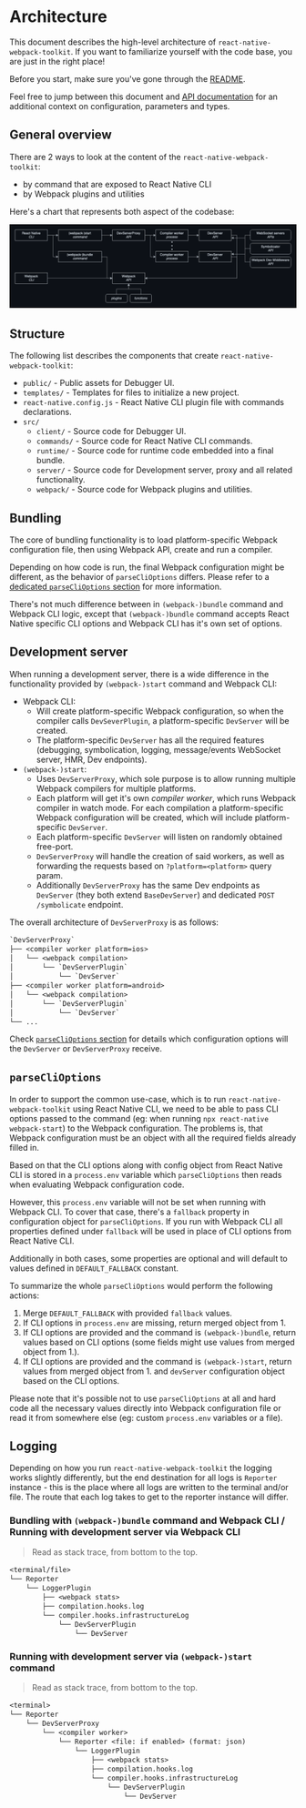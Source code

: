 # Architecture

This document describes the high-level architecture of `react-native-webpack-toolkit`.
If you want to familiarize yourself with the code base, you are just in the right place!

Before you start, make sure you've gone through the [README](./README.md).

Feel free to jump between this document and [API documentation](https://callstack.github.io/react-native-webpack-toolkit/)
for an additional context on configuration, parameters and types.

## General overview

There are 2 ways to look at the content of the `react-native-webpack-toolkit`:

- by command that are exposed to React Native CLI
- by Webpack plugins and utilities

Here's a chart that represents both aspect of the codebase:

![Overview of react-native-webpack-toolkit codebase](./overview.png)

## Structure

The following list describes the components that create `react-native-webpack-toolkit`:

- `public/` - Public assets for Debugger UI.
- `templates/` - Templates for files to initialize a new project.
- `react-native.config.js` - React Native CLI plugin file with commands declarations.
- `src/`
  - `client/` - Source code for Debugger UI.
  - `commands/` - Source code for React Native CLI commands.
  - `runtime/` - Source code for runtime code embedded into a final bundle.
  - `server/` - Source code for Development server, proxy and all related functionality.
  - `webpack/` - Source code for Webpack plugins and utilities.

## Bundling

The core of bundling functionality is to load platform-specific Webpack configuration file, then using Webpack API, create and run a compiler.

Depending on how code is run, the final Webpack configuration might be different, as the behavior of `parseCliOptions` differs.
Please refer to a [dedicated `parseCliOptions` section](#parseclioptions) for more information.

There's not much difference between in `(webpack-)bundle` command and Webpack CLI logic, except that `(webpack-)bundle` command
accepts React Native specific CLI options and Webpack CLI has it's own set of options.

## Development server

When running a development server, there is a wide difference in the functionality provided by `(webpack-)start` command and Webpack CLI:

- Webpack CLI:
  - Will create platform-specific Webpack configuration, so when the compiler calls `DevSeverPlugin`, a platform-specific `DevServer` will be created.
  - The platform-specific `DevServer` has all the required features (debugging, symbolication, logging, message/events WebSocket server, HMR, Dev endpoints).
- `(webpack-)start`:
  - Uses `DevServerProxy`, which sole purpose is to allow running multiple Webpack compilers for multiple platforms.
  - Each platform will get it's own _compiler worker_, which runs Webpack compiler in watch mode. For each compilation a platform-specific Webpack
  configuration will be created, which will include platform-specific `DevServer`.
  - Each platform-specific `DevServer` will listen on randomly obtained free-port.
  - `DevServerProxy` will handle the creation of said workers, as well as forwarding the requests based on `?platform=<platform>` query param.
  - Additionally `DevServerProxy` has the same Dev endpoints as `DevServer` (they both extend `BaseDevServer`) and dedicated `POST /symbolicate` endpoint.

The overall architecture of `DevServerProxy` is as follows:
```
`DevServerProxy`
├── <compiler worker platform=ios>
│   └── <webpack compilation>
│       └── `DevServerPlugin`
│           └── `DevServer`
├── <compiler worker platform=android>
│   └── <webpack compilation>
│       └── `DevServerPlugin`
│           └── `DevServer`
└── ...
```

Check [`parseCliOptions` section](#parseclioptions) for details which configuration options will the `DevServer` or `DevServerProxy` receive.

## `parseCliOptions`

In order to support the common use-case, which is to run `react-native-webpack-toolkit` using
React Native CLI, we need to be able to pass CLI options passed to the command (eg: when running
`npx react-native webpack-start`) to the Webpack configuration. The problems is, that Webpack configuration
must be an object with all the required fields already filled in.

Based on that the CLI options along with config object from React Native CLI is stored in a `process.env`
variable which `parseCliOptions` then reads when evaluating Webpack configuration code.

However, this `process.env` variable will not be set when running with Webpack CLI. To cover that case,
there's a `fallback` property in configuration object for `parseCliOptions`. If you run with Webpack CLI
all properties defined under `fallback` will be used in place of CLI options from React Native CLI.

Additionally in both cases, some properties are optional and will default to values defined in `DEFAULT_FALLBACK`
constant.

To summarize the whole `parseCliOptions` would perform the following actions:

1. Merge `DEFAULT_FALLBACK` with provided `fallback` values.
2. If CLI options in `process.env` are missing, return merged object from 1.
3. If CLI options are provided and the command is `(webpack-)bundle`, return values based on CLI
   options (some fields might use values from merged object from 1.).
4. If CLI options are provided and the command is `(webpack-)start`, return values from
   merged object from 1. and `devServer` configuration object based on the CLI options.

Please note that it's possible not to use `parseCliOptions` at all and hard code all the necessary
values directly into Webpack configuration file or read it from somewhere else (eg: custom `process.env` variables or a file).
  
## Logging

Depending on how you run `react-native-webpack-toolkit` the logging works slightly differently, but
the end destination for all logs is `Reporter` instance - this is the place where all logs are
written to the terminal and/or file. The route that each log takes to get to the reporter instance
will differ.

### Bundling with `(webpack-)bundle` command and Webpack CLI / Running with development server via Webpack CLI

> Read as stack trace, from bottom to the top.

```
<terminal/file>
└── Reporter
    └── LoggerPlugin
        ├── <webpack stats>
        ├── compilation.hooks.log
        └── compiler.hooks.infrastructureLog
            └── DevServerPlugin
                └── DevServer
```

### Running with development server via `(webpack-)start` command

> Read as stack trace, from bottom to the top.

```
<terminal>
└── Reporter
    └── DevServerProxy
        └── <compiler worker>
            └── Reporter <file: if enabled> (format: json)
                └── LoggerPlugin
                    ├── <webpack stats>
                    ├── compilation.hooks.log
                    └── compiler.hooks.infrastructureLog
                        └── DevServerPlugin
                            └── DevServer
```